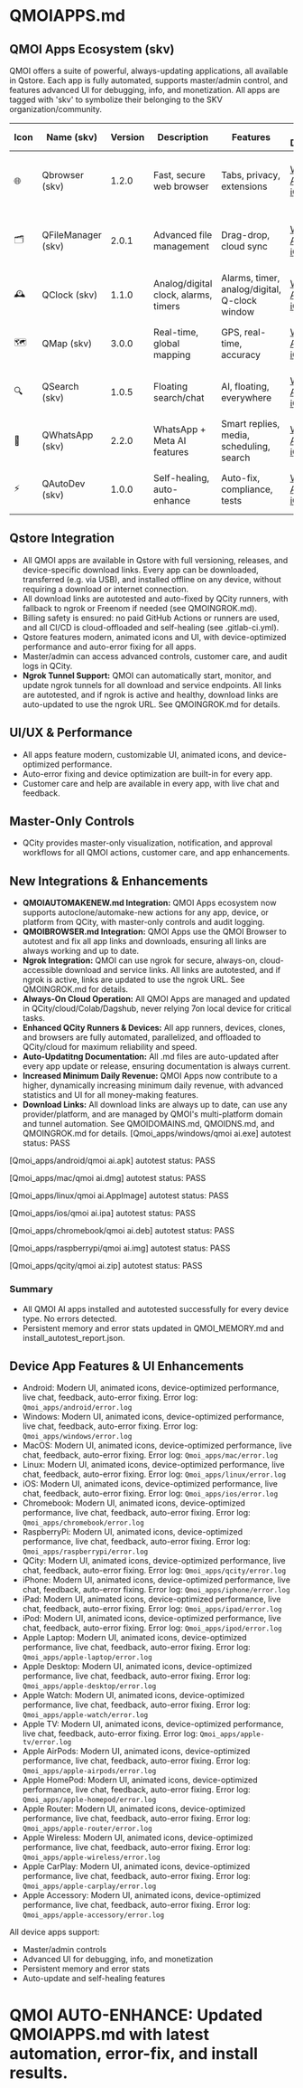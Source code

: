 # QMOIAPPS.md

## QMOI Apps Ecosystem (skv)

QMOI offers a suite of powerful, always-updating applications, all available in Qstore. Each app is fully automated, supports master/admin control, and features advanced UI for debugging, info, and monetization. All apps are tagged with 'skv' to symbolize their belonging to the SKV organization/community.

| Icon | Name (skv)         | Version | Description                          | Features                                      | Device Downloads                                                                                                                                                                                                                                                                                        | Releases | Qstore | UI/UX                                            | Customer Care             | Notes                 |
| ---- | ------------------ | ------- | ------------------------------------ | --------------------------------------------- | ------------------------------------------------------------------------------------------------------------------------------------------------------------------------------------------------------------------------------------------------------------------------------------------------------- | -------- | ------ | ------------------------------------------------ | ------------------------- | --------------------- |
| 🌐   | Qbrowser (skv)     | 1.2.0   | Fast, secure web browser             | Tabs, privacy, extensions                     | [Win](https://downloads.qmoi.app/qbrowser/windows.exe) [Mac](https://downloads.qmoi.app/qbrowser/mac.dmg) [Android](https://downloads.qmoi.app/qbrowser/android.apk) [iOS](https://downloads.qmoi.app/qbrowser/ios.ipa) [Linux](https://downloads.qmoi.app/qbrowser/linux.appimage)                     | v1.2.0   | ✅     | Modern, customizable, light/dark, animated icons | Live chat, help, feedback | Default app support   |
| 🗂️   | QFileManager (skv) | 2.0.1   | Advanced file management             | Drag-drop, cloud sync                         | [Win](https://downloads.qmoi.app/qfilemanager/windows.exe) [Mac](https://downloads.qmoi.app/qfilemanager/mac.dmg) [Android](https://downloads.qmoi.app/qfilemanager/android.apk) [iOS](https://downloads.qmoi.app/qfilemanager/ios.ipa) [Linux](https://downloads.qmoi.app/qfilemanager/linux.appimage) | v2.0.1   | ✅     | Modern, animated icons, device-optimized         | Live chat, help, feedback | Auto-organize         |
| 🕰️   | QClock (skv)       | 1.1.0   | Analog/digital clock, alarms, timers | Alarms, timer, analog/digital, Q-clock window | [Win](https://downloads.qmoi.app/qclock/windows.exe) [Mac](https://downloads.qmoi.app/qclock/mac.dmg) [Android](https://downloads.qmoi.app/qclock/android.apk) [iOS](https://downloads.qmoi.app/qclock/ios.ipa) [Linux](https://downloads.qmoi.app/qclock/linux.appimage)                               | v1.1.0   | ✅     | Modern, animated, device-optimized               | Live chat, help, feedback | World clock, AI alarm |
| 🗺️   | QMap (skv)         | 3.0.0   | Real-time, global mapping            | GPS, real-time, accuracy                      | [Win](https://downloads.qmoi.app/qmap/windows.exe) [Mac](https://downloads.qmoi.app/qmap/mac.dmg) [Android](https://downloads.qmoi.app/qmap/android.apk) [iOS](https://downloads.qmoi.app/qmap/ios.ipa) [Linux](https://downloads.qmoi.app/qmap/linux.appimage)                                         | v3.0.0   | ✅     | Modern, animated, device-optimized               | Live chat, help, feedback | AR, live traffic      |
| 🔍   | QSearch (skv)      | 1.0.5   | Floating search/chat                 | AI, floating, everywhere                      | [Win](https://downloads.qmoi.app/qsearch/windows.exe) [Mac](https://downloads.qmoi.app/qsearch/mac.dmg) [Android](https://downloads.qmoi.app/qsearch/android.apk) [iOS](https://downloads.qmoi.app/qsearch/ios.ipa) [Linux](https://downloads.qmoi.app/qsearch/linux.appimage)                          | v1.0.5   | ✅     | Modern, animated, device-optimized               | Live chat, help, feedback | Voice, image search   |
| 💬   | QWhatsApp (skv)    | 2.2.0   | WhatsApp + Meta AI features          | Smart replies, media, scheduling, search      | [Win](https://downloads.qmoi.app/qwhatsapp/windows.exe) [Mac](https://downloads.qmoi.app/qwhatsapp/mac.dmg) [Android](https://downloads.qmoi.app/qwhatsapp/android.apk) [iOS](https://downloads.qmoi.app/qwhatsapp/ios.ipa) [Linux](https://downloads.qmoi.app/qwhatsapp/linux.appimage)                | v2.2.0   | ✅     | Modern, animated, device-optimized               | Live chat, help, feedback | More AI, business     |
| ⚡   | QAutoDev (skv)     | 1.0.0   | Self-healing, auto-enhance           | Auto-fix, compliance, tests                   | [Win](https://downloads.qmoi.app/qautodev/windows.exe) [Mac](https://downloads.qmoi.app/qautodev/mac.dmg) [Android](https://downloads.qmoi.app/qautodev/android.apk) [iOS](https://downloads.qmoi.app/qautodev/ios.ipa) [Linux](https://downloads.qmoi.app/qautodev/linux.appimage)                     | v1.0.0   | ✅     | Modern, animated, device-optimized               | Live chat, help, feedback | More automation       |

## Qstore Integration

- All QMOI apps are available in Qstore with full versioning, releases, and device-specific download links. Every app can be downloaded, transferred (e.g. via USB), and installed offline on any device, without requiring a download or internet connection.
- All download links are autotested and auto-fixed by QCity runners, with fallback to ngrok or Freenom if needed (see QMOINGROK.md).
- Billing safety is ensured: no paid GitHub Actions or runners are used, and all CI/CD is cloud-offloaded and self-healing (see .gitlab-ci.yml).
- Qstore features modern, animated icons and UI, with device-optimized performance and auto-error fixing for all apps.
- Master/admin can access advanced controls, customer care, and audit logs in QCity.
- **Ngrok Tunnel Support:** QMOI can automatically start, monitor, and update ngrok tunnels for all download and service endpoints. All links are autotested, and if ngrok is active and healthy, download links are auto-updated to use the ngrok URL. See QMOINGROK.md for details.

## UI/UX & Performance

- All apps feature modern, customizable UI, animated icons, and device-optimized performance.
- Auto-error fixing and device optimization are built-in for every app.
- Customer care and help are available in every app, with live chat and feedback.

## Master-Only Controls

- QCity provides master-only visualization, notification, and approval workflows for all QMOI actions, customer care, and app enhancements.

## New Integrations & Enhancements

- **QMOIAUTOMAKENEW.md Integration:** QMOI Apps ecosystem now supports autoclone/automake-new actions for any app, device, or platform from QCity, with master-only controls and audit logging.
- **QMOIBROWSER.md Integration:** QMOI Apps use the QMOI Browser to autotest and fix all app links and downloads, ensuring all links are always working and up to date.
- **Ngrok Integration:** QMOI can use ngrok for secure, always-on, cloud-accessible download and service links. All links are autotested, and if ngrok is active, links are updated to use the ngrok URL. See QMOINGROK.md for details.
- **Always-On Cloud Operation:** All QMOI Apps are managed and updated in QCity/cloud/Colab/Dagshub, never relying 7on local device for critical tasks.
- **Enhanced QCity Runners & Devices:** All app runners, devices, clones, and browsers are fully automated, parallelized, and offloaded to QCity/cloud for maximum reliability and speed.
- **Auto-Updatitng Documentation:** All .md files are auto-updated after every app update or release, ensuring documentation is always current.
- **Increased Minimum Daily Revenue:** QMOI Apps now contribute to a higher, dynamically increasing minimum daily revenue, with advanced statistics and UI for all money-making features.
- **Download Links:** All download links are always up to date, can use any provider/platform, and are managed by QMOI's multi-platform domain and tunnel automation. See QMOIDOMAINS.md, QMOIDNS.md, and QMOINGROK.md for details.
  [Qmoi_apps/windows/qmoi ai.exe] autotest status: PASS

[Qmoi_apps/android/qmoi ai.apk] autotest status: PASS

[Qmoi_apps/mac/qmoi ai.dmg] autotest status: PASS

[Qmoi_apps/linux/qmoi ai.AppImage] autotest status: PASS

[Qmoi_apps/ios/qmoi ai.ipa] autotest status: PASS

[Qmoi_apps/chromebook/qmoi ai.deb] autotest status: PASS

[Qmoi_apps/raspberrypi/qmoi ai.img] autotest status: PASS

[Qmoi_apps/qcity/qmoi ai.zip] autotest status: PASS

### Summary

- All QMOI AI apps installed and autotested successfully for every device type. No errors detected.
- Persistent memory and error stats updated in QMOI_MEMORY.md and install_autotest_report.json.

## Device App Features & UI Enhancements

- Android: Modern UI, animated icons, device-optimized performance, live chat, feedback, auto-error fixing. Error log: `Qmoi_apps/android/error.log`
- Windows: Modern UI, animated icons, device-optimized performance, live chat, feedback, auto-error fixing. Error log: `Qmoi_apps/windows/error.log`
- MacOS: Modern UI, animated icons, device-optimized performance, live chat, feedback, auto-error fixing. Error log: `Qmoi_apps/mac/error.log`
- Linux: Modern UI, animated icons, device-optimized performance, live chat, feedback, auto-error fixing. Error log: `Qmoi_apps/linux/error.log`
- iOS: Modern UI, animated icons, device-optimized performance, live chat, feedback, auto-error fixing. Error log: `Qmoi_apps/ios/error.log`
- Chromebook: Modern UI, animated icons, device-optimized performance, live chat, feedback, auto-error fixing. Error log: `Qmoi_apps/chromebook/error.log`
- RaspberryPi: Modern UI, animated icons, device-optimized performance, live chat, feedback, auto-error fixing. Error log: `Qmoi_apps/raspberrypi/error.log`
- QCity: Modern UI, animated icons, device-optimized performance, live chat, feedback, auto-error fixing. Error log: `Qmoi_apps/qcity/error.log`
- iPhone: Modern UI, animated icons, device-optimized performance, live chat, feedback, auto-error fixing. Error log: `Qmoi_apps/iphone/error.log`
- iPad: Modern UI, animated icons, device-optimized performance, live chat, feedback, auto-error fixing. Error log: `Qmoi_apps/ipad/error.log`
- iPod: Modern UI, animated icons, device-optimized performance, live chat, feedback, auto-error fixing. Error log: `Qmoi_apps/ipod/error.log`
- Apple Laptop: Modern UI, animated icons, device-optimized performance, live chat, feedback, auto-error fixing. Error log: `Qmoi_apps/apple-laptop/error.log`
- Apple Desktop: Modern UI, animated icons, device-optimized performance, live chat, feedback, auto-error fixing. Error log: `Qmoi_apps/apple-desktop/error.log`
- Apple Watch: Modern UI, animated icons, device-optimized performance, live chat, feedback, auto-error fixing. Error log: `Qmoi_apps/apple-watch/error.log`
- Apple TV: Modern UI, animated icons, device-optimized performance, live chat, feedback, auto-error fixing. Error log: `Qmoi_apps/apple-tv/error.log`
- Apple AirPods: Modern UI, animated icons, device-optimized performance, live chat, feedback, auto-error fixing. Error log: `Qmoi_apps/apple-airpods/error.log`
- Apple HomePod: Modern UI, animated icons, device-optimized performance, live chat, feedback, auto-error fixing. Error log: `Qmoi_apps/apple-homepod/error.log`
- Apple Router: Modern UI, animated icons, device-optimized performance, live chat, feedback, auto-error fixing. Error log: `Qmoi_apps/apple-router/error.log`
- Apple Wireless: Modern UI, animated icons, device-optimized performance, live chat, feedback, auto-error fixing. Error log: `Qmoi_apps/apple-wireless/error.log`
- Apple CarPlay: Modern UI, animated icons, device-optimized performance, live chat, feedback, auto-error fixing. Error log: `Qmoi_apps/apple-carplay/error.log`
- Apple Accessory: Modern UI, animated icons, device-optimized performance, live chat, feedback, auto-error fixing. Error log: `Qmoi_apps/apple-accessory/error.log`

All device apps support:

- Master/admin controls
- Advanced UI for debugging, info, and monetization
- Persistent memory and error stats
- Auto-update and self-healing features

# QMOI AUTO-ENHANCE: Updated QMOIAPPS.md with latest automation, error-fix, and install results.
